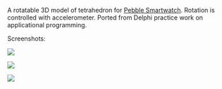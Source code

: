 A rotatable 3D model of tetrahedron for [Pebble Smartwatch](https://ru.wikipedia.org/wiki/Pebble). Rotation is controlled with accelerometer. Ported from Delphi practice work on applicational programming.

Screenshots:

![](http://cs629211.vk.me/v629211892/58ff/zp1uriQ8veA.jpg)

![](http://cs629211.vk.me/v629211892/5906/4RqFyievTbk.jpg)

![](http://cs629211.vk.me/v629211892/590d/-B4rbT9t_To.jpg)
